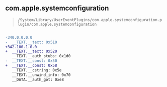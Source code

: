 ## com.apple.systemconfiguration

> `/System/Library/UserEventPlugins/com.apple.systemconfiguration.plugin/com.apple.systemconfiguration`

```diff

-340.0.0.0.0
-  __TEXT.__text: 0x510
+342.100.1.0.0
+  __TEXT.__text: 0x520
   __TEXT.__auth_stubs: 0x1d0
-  __TEXT.__const: 0x50
+  __TEXT.__const: 0x58
   __TEXT.__cstring: 0x5e
   __TEXT.__unwind_info: 0x70
   __DATA.__auth_got: 0xe8

```
